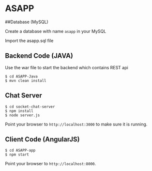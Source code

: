 # ASAPP


##Database (MySQL)

Create a database with name `asapp` in your MySQL

Import the asapp.sql file 

## Backend Code (JAVA)

Use the war file to start the backend which contains REST api

```
$ cd ASAPP-Java
$ mvn clean install
```

## Chat Server

```
$ cd socket-chat-server
$ npm install
$ node server.js
```
Point your browser to `http://localhost:3000` to make sure it is running.


## Client Code (AngularJS)

```
$ cd ASAPP-app
$ npm start
```

Point your browser to `http://localhost:8000`.